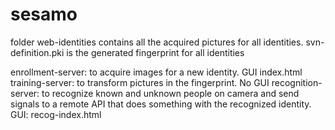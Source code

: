 # sesamo

folder web-identities contains all the acquired pictures for all identities.
svn-definition.pki is the generated fingerprint for all identities

enrollment-server: to acquire images for a new identity. GUI index.html
training-server: to transform pictures in the fingerprint. No GUI
recognition-server: to recognize known and unknown people on camera and send signals to a remote API that does something with the recognized identity. GUI: recog-index.html